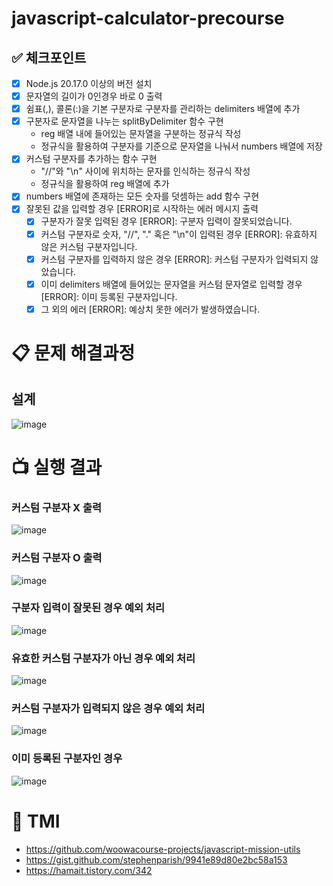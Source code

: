 # javascript-calculator-precourse

## ✅ 체크포인트

- [x] Node.js 20.17.0 이상의 버전 설치
- [x] 문자열의 길이가 0인경우 바로 0 출력
- [x] 쉼표(,), 콜론(:)을 기본 구분자로 구분자를 관리하는 delimiters 배열에 추가
- [x] 구분자로 문자열을 나누는 splitByDelimiter 함수 구현
  - reg 배열 내에 들어있는 문자열을 구분하는 정규식 작성
  - 정규식을 활용하여 구분자를 기준으로 문자열을 나눠서 numbers 배열에 저장
- [x] 커스텀 구분자를 추가하는 함수 구현
  - "//"와 "\n" 사이에 위치하는 문자를 인식하는 정규식 작성
  - 정규식을 활용하여 reg 배열에 추가
- [x] numbers 배열에 존재하는 모든 숫자를 덧셈하는 add 함수 구현
- [x] 잘못된 값을 입력할 경우 [ERROR]로 시작하는 에러 메시지 출력
  - [x] 구분자가 잘못 입력된 경우 [ERROR]: 구분자 입력이 잘못되었습니다.
  - [x] 커스텀 구분자로 숫자, "//", "." 혹은 "\n"이 입력된 경우 [ERROR]: 유효하지 않은 커스텀 구분자입니다.
  - [x] 커스텀 구분자를 입력하지 않은 경우 [ERROR]: 커스텀 구분자가 입력되지 않았습니다.
  - [x] 이미 delimiters 배열에 들어있는 문자열을 커스텀 문자열로 입력할 경우 [ERROR]: 이미 등록된 구분자입니다.
  - [x] 그 외의 에러 [ERROR]: 예상치 못한 에러가 발생하였습니다.

# 📋 문제 해결과정

## 설계

![image](https://github.com/user-attachments/assets/2b8da393-05a1-4cfc-9a39-83462977fb86)

# 📺 실행 결과

### 커스텀 구분자 X 출력

![image](https://github.com/user-attachments/assets/3a0bcc86-05a9-4290-b0e1-14562e098f2b)

### 커스텀 구분자 O 출력

![image](https://github.com/user-attachments/assets/162f0a65-4c3f-46dd-83c1-24976b79a7ba)

### 구분자 입력이 잘못된 경우 예외 처리

![image](https://github.com/user-attachments/assets/7ff72c9e-c35d-47d2-9549-333ee2404f02)

### 유효한 커스텀 구분자가 아닌 경우 예외 처리

![image](https://github.com/user-attachments/assets/4a889181-cb9d-46be-8694-233c61980d14)

### 커스텀 구분자가 입력되지 않은 경우 예외 처리

![image](https://github.com/user-attachments/assets/30b9bcc1-c661-4f1f-b08e-e1b2e8ee693e)

### 이미 등록된 구분자인 경우

![image](https://github.com/user-attachments/assets/5e7e1311-b52a-4cd4-b495-2914073d9a2b)

# 📕 TMI

- https://github.com/woowacourse-projects/javascript-mission-utils
- https://gist.github.com/stephenparish/9941e89d80e2bc58a153
- https://hamait.tistory.com/342
